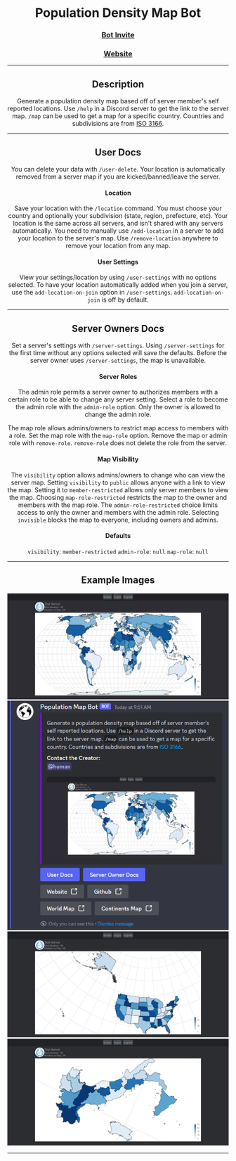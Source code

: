 <div align="center">
  
  # Population Density Map Bot
  ### [Bot Invite](https://discord.com/api/oauth2/authorize?client_id=1115149738614984764&permissions=137439461440&scope=bot)
  ### [Website](localhost:5001/)
  
  <hr class="rounded">

  ## Description
  Generate a population density map based off of server member's self reported locations. Use `/help` in a Discord server to get the link to the server map. `/map` can be used to get a map for a specific country. Countries and subdivisions are from [ISO 3166](https://www.iso.org/iso-3166-country-codes.html).

  <hr class="rounded">

  ## User Docs
  You can delete your data with `/user-delete`. Your location is automatically removed from a server map if you are kicked/banned/leave the server.

  #### Location
  Save your location with the `/location` command. You must choose your country and optionally your subdivision (state, region, prefecture, etc). Your location is the same across all servers, and isn't shared with any servers automatically. You need to manually use `/add-location` in a server to add your location to the server's map. Use `/remove-location` anywhere to remove your location from any map.

  #### User Settings
  View your settings/location by using `/user-settings` with no options selected. To have your location automatically added when you join a server, use the `add-location-on-join` option in `/user-settings`. `add-location-on-join` is off by default.

  <hr class="rounded">
  
  ## Server Owners Docs
  Set a server's settings with `/server-settings`. Using `/server-settings` for the first time without any options selected will save the defaults. Before the server owner uses `/server-settings`, the map is unavailable.

  #### Server Roles
  The admin role permits a server owner to authorizes members with a certain role to be able to change any server setting. Select a role to become the admin role with the `admin-role` option. Only the owner is allowed to change the admin role.
  
  The map role allows admins/owners to restrict map access to members with a role. Set the map role with the `map-role` option. Remove the map or admin role with `remove-role`. `remove-role` does not delete the role from the server.

  #### Map Visibility
  The `visibility` option allows admins/owners to change who can view the server map. Setting `visibility` to `public` allows anyone with a link to view the map. Setting it to `member-restricted` allows only server members to view the map. Choosing `map-role-restricted` restricts the map to the owner and members with the map role. The `admin-role-restricted` choice limits access to only the owner and members with the admin role. Selecting `invisible` blocks the map to everyone, including owners and admins.

  #### Defaults
  `visibility`: `member-restricted`
  `admin-role`: `null`
  `map-role`: `null`

  <hr class="rounded">

  ## Example Images
  ![World Map Example](/images/WORLD-example.jpg)
  ![Help Command Example](/images/help-command-example.png)
  ![USA Map Example](/images/US-example.png)
  ![Italy Map Example](/images/IT-example.png)

  <hr class="rounded">
</div>

